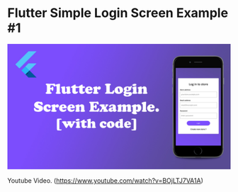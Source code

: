 # Flutter Simple Login Screen Example #1

<img src="./readme/img_1.jpg" alt="flutter Login"/>

Youtube Video. (https://www.youtube.com/watch?v=BOjLTJ7VA1A)

 

 